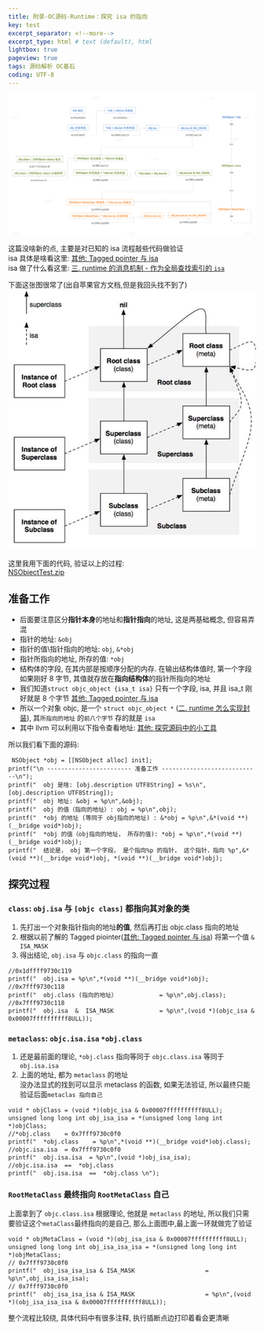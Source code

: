 ```yaml
---
title: 附录-OC源码-Runtime：探究 isa 的指向       
key: test
excerpt_separator: <!--more-->
excerpt_type: html # text (default), html
lightbox: true
pageview: true
tags: 源码解析 OC基石
coding: UTF-8
---  
```

![](/assets/images/源码解析/runtime/%E6%99%BA%E8%83%BD%E6%88%AA%E5%9B%BE%205.png)  
  
  
这篇没啥新的点, 主要是对已知的 isa 流程敲些代码做验证   
isa 具体是啥看这里: [其他: Tagged pointer 与 isa](https://mjxin.github.io/2020/07/01/OC%E5%9F%BA%E7%9F%B3-Runtime-%E9%99%84%E5%BD%95-TaggedPointer%E4%B8%8Eisa.html)  
isa 做了什么看这里: [三. runtime 的消息机制 - 作为全局查找索引的 `isa`](https://mjxin.github.io/2020/08/25/OC%E5%9F%BA%E7%9F%B3-Runtime-%E6%AD%A3%E6%96%873.html)  
  
下面这张图很常了(出自苹果官方文档,但是我回头找不到了)  
![](/assets/images/源码解析/runtime/23_7.png)  
  
这里我用下面的代码, 验证以上的过程:  
<a href='/assets/images/源码解析/runtime/NSObjectTest.zip'>NSObjectTest.zip</a>  
  
## 准备工作  
* 后面要注意区分**指针本身**的地址和**指针指向**的地址, 这是两基础概念, 但容易弄混  
* 指针的地址:              `&obj`  
* 指针的值\指针指向的地址:   `obj`, `&*obj`  
* 指针所指向的地址, 所存的值: `*obj`  
* 结构体的字段, 在其内部是按顺序分配的内存. 在输出结构体值时, 第一个字段如果刚好 8 字节, 其值就存放在**指向结构体**的指针所指向的地址  
* 我们知道`struct objc_object {isa_t isa}` 只有一个字段, isa, 并且 isa_t 刚好就是 8 个字节 [其他: Tagged pointer 与 isa](https://mjxin.github.io/2020/07/01/OC%E5%9F%BA%E7%9F%B3-Runtime-%E9%99%84%E5%BD%95-TaggedPointer%E4%B8%8Eisa.html)  
* 所以一个对象 objc, 是一个 `struct objc_object *` ([二. runtime 怎么实现封装](https://mjxin.github.io/2020/08/26/OC%E5%9F%BA%E7%9F%B3-Runtime-%E6%AD%A3%E6%96%872.html)), 其`所指向的地址` 的`前八个字节` 存的就是 `isa`   
* 其中 llvm 可以利用以下指令查看地址: [其他: 探究源码中的小工具]()  
  
所以我们看下面的源码:  
```objc  
 NSObject *obj = [[NSObject alloc] init];  
printf("\n ------------------------ 准备工作 ----------------------------\n");  
printf("  obj 是啥: [obj.description UTF8String] = %s\n",[obj.description UTF8String]);  
printf("  obj 地址: &obj = %p\n",&obj);  
printf("  obj 的值（指向的地址）: obj = %p\n",obj);  
printf("  *obj 的地址 (等同于 obj指向的地址) : &*obj = %p\n",&*(void **)(__bridge void*)obj);  
printf("  *obj 的值（obj指向的地址， 所存的值): *obj = %p\n",*(void **)(__bridge void*)obj);  
printf("  结论是， obj 第一个字段， 是个指向%p 的指针， 这个指针，指向 %p",&*(void **)(__bridge void*)obj, *(void **)(__bridge void*)obj);  
```  
  
## 探究过程  
### `class`: `obj.isa` 与 `[objc class]` 都指向其对象的类  
1. 先打出一个对象指针指向的地址**的值**, 然后再打出 objc.class 指向的地址  
2. 根据以前了解的 Tagged piointer([其他: Tagged pointer 与 isa](https://mjxin.github.io/2020/07/01/OC%E5%9F%BA%E7%9F%B3-Runtime-%E9%99%84%E5%BD%95-TaggedPointer%E4%B8%8Eisa.html)) 将第一个值 `& ISA_MASK`  
3. 得出结论, `obj.isa` 与 `objc.class` 的指向一直  
```objc  
//0x1dffff9730c119  
printf("  obj.isa = %p\n",*(void **)(__bridge void*)obj);  
//0x7fff9730c118  
printf("  obj.class (指向的地址）            = %p\n",obj.class);  
//0x7fff9730c118  
printf("  obj.isa  &  ISA_MASK             = %p\n",(void *)(objc_isa & 0x00007ffffffffff8ULL));  
```  
  
### `metaclass`:  `objc.isa.isa`  `*obj.class`  
1. 还是最前面的理论, `*obj.class` 指向等同于 `objc.class.isa` 等同于`obj.isa.isa`  
2. 上面的地址, 都为 `metaclass` 的地址  
没办法显式的找到可以显示 metaclass 的函数, 如果无法验证, 所以最终只能验证后面`metaclas 指向自己`  
```objc  
void * objClass = (void *)(objc_isa & 0x00007ffffffffff8ULL);  
unsigned long long int obj_isa_isa = *(unsigned long long int *)objClass;  
//*obj.class    = 0x7fff9730c0f0  
printf("  *obj.class    = %p\n",*(void **)(__bridge void*)obj.class);  
//objc.isa.isa  = 0x7fff9730c0f0  
printf("  obj.isa.isa  = %p\n",(void *)obj_isa_isa);  
//objc.isa.isa  ==  *obj.class   
printf("  obj.isa.isa  ==  *obj.class \n");  
```  
  
### `RootMetaClass` 最终指向 `RootMetaClass` 自己  
上面拿到了 `objc.class.isa` 根据理论, 他就是 `metaclass` 的地址, 所以我们只需要验证这个`metaClass`最终指向的是自己, 那么上面图中,最上面一环就做完了验证  
```objc  
void * objMetaClass = (void *)(obj_isa_isa & 0x00007ffffffffff8ULL);  
unsigned long long int obj_isa_isa_isa = *(unsigned long long int *)objMetaClass;  
// 0x7fff9730c0f0  
printf("  obj_isa_isa_isa & ISA_MASK                    = %p\n",obj_isa_isa_isa);  
// 0x7fff9730c0f0  
printf("  obj_isa_isa_isa & ISA_MASK                    = %p\n",(void *)(obj_isa_isa_isa & 0x00007ffffffffff8ULL));  
```  
  
  
整个流程比较绕, 具体代码中有很多注释, 执行插断点边打印着看会更清晰  
  
